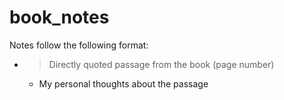 # book_notes

Notes follow the following format:

- > Directly quoted passage from the book (page number)
  - My personal thoughts about the passage
